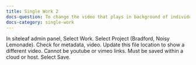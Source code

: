 ```yaml
---
title: Single Work 2
docs-question: To change the video that plays in background of individual work pages
docs-category: single-work
---
```


In siteleaf admin panel, Select Work.  Select Project (Bradford, Noisy Lemonade).  Check for metadata, video.  Update this file location to show a different video.  Cannot be youtube or vimeo links.  Must be saved within a cloud or host. Select Save.
